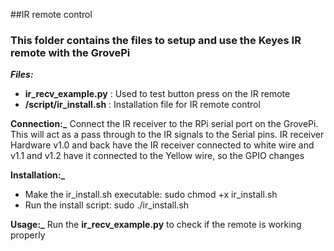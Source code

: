 ##IR remote control

### This folder contains the files to setup and use the Keyes IR remote with the GrovePi

**_Files:_**
- **ir_recv_example.py** : Used to test button press on the IR remote
- **/script/ir_install.sh** : Installation file for IR remote control

**Connection:_**
Connect the IR receiver to the RPi serial port on the GrovePi. This will act as a pass through to the IR signals to the Serial pins. 
IR receiver Hardware v1.0 and back have the IR receiver connected to white wire and v1.1 and v1.2 have it connected to the Yellow wire, so the GPIO changes

**Installation:_**
- Make the ir_install.sh executable: sudo chmod +x ir_install.sh
- Run the install script: sudo ./ir_install.sh

**Usage:_**
Run the **ir_recv_example.py** to check if the remote is working properly